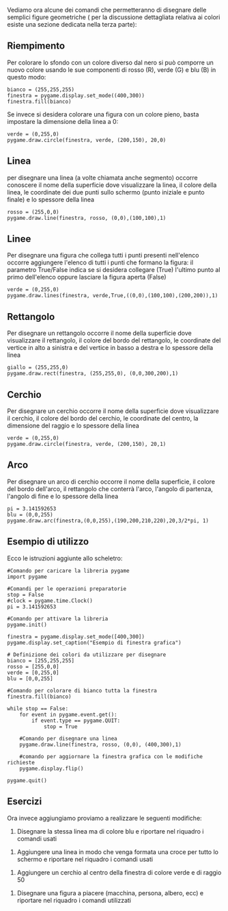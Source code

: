 Vediamo ora alcune dei comandi che permetteranno di disegnare delle
semplici figure geometriche ( per la discussione dettagliata relativa ai
colori esiste una sezione dedicata nella terza parte):

## Riempimento

Per colorare lo sfondo con un colore diverso dal nero si può comporre un
nuovo colore usando le sue componenti di rosso (R), verde (G) e blu (B)
in questo modo:

    bianco = (255,255,255)
    finestra = pygame.display.set_mode((400,300))
    finestra.fill(bianco)

Se invece si desidera colorare una figura con un colore pieno, basta
impostare la dimensione della linea a 0:

    verde = (0,255,0)
    pygame.draw.circle(finestra, verde, (200,150), 20,0)

## Linea

per disegnare una linea (a volte chiamata anche segmento) occorre
conoscere il nome della superficie dove visualizzare la linea, il colore
della linea, le coordinate dei due punti sullo schermo (punto iniziale e
punto finale) e lo spessore della linea

    rosso = (255,0,0)
    pygame.draw.line(finestra, rosso, (0,0),(100,100),1) 

## Linee

Per disegnare una figura che collega tutti i punti presenti nell'elenco
occorre aggiungere l'elenco di tutti i punti che formano la figura: il
parametro True/False indica se si desidera collegare (True) l'ultimo
punto al primo dell'elenco oppure lasciare la figura aperta (False)

    verde = (0,255,0)
    pygame.draw.lines(finestra, verde,True,((0,0),(100,100),(200,200)),1) 

## Rettangolo

Per disegnare un rettangolo occorre il nome della superficie dove
visualizzare il rettangolo, il colore del bordo del rettangolo, le
coordinate del vertice in alto a sinistra e del vertice in basso a
destra e lo spessore della linea

    giallo = (255,255,0)
    pygame.draw.rect(finestra, (255,255,0), (0,0,300,200),1)

## Cerchio

Per disegnare un cerchio occorre il nome della superficie dove
visualizzare il cerchio, il colore del bordo del cerchio, le coordinate
del centro, la dimensione del raggio e lo spessore della linea

    verde = (0,255,0)
    pygame.draw.circle(finestra, verde, (200,150), 20,1)

## Arco

Per disegnare un arco di cerchio occorre il nome della superficie, il
colore del bordo dell'arco, il rettangolo che conterrà l'arco, l'angolo
di partenza, l'angolo di fine e lo spessore della linea

    pi = 3.141592653
    blu = (0,0,255)
    pygame.draw.arc(finestra,(0,0,255),(190,200,210,220),20,3/2*pi, 1)

## Esempio di utilizzo

Ecco le istruzioni aggiunte allo scheletro:

    #Comando per caricare la libreria pygame
    import pygame
    
    #Comandi per le operazioni preparatorie
    stop = False
    #clock = pygame.time.Clock()
    pi = 3.141592653
    
    #Comando per attivare la libreria
    pygame.init()
    
    finestra = pygame.display.set_mode([400,300])
    pygame.display.set_caption("Esempio di finestra grafica")
    
    # Definizione dei colori da utilizzare per disegnare
    bianco = [255,255,255]
    rosso = [255,0,0]
    verde = [0,255,0]
    blu = [0,0,255]
    
    #Comando per colorare di bianco tutta la finestra
    finestra.fill(bianco)
    
    while stop == False:
        for event in pygame.event.get():
            if event.type == pygame.QUIT:
                stop = True
    
        #Comando per disegnare una linea
        pygame.draw.line(finestra, rosso, (0,0), (400,300),1)
        
        #comando per aggiornare la finestra grafica con le modifiche richieste
        pygame.display.flip()                    
    
    pygame.quit()

## Esercizi

Ora invece aggiungiamo proviamo a realizzare le seguenti modifiche:

1.  Disegnare la stessa linea ma di colore blu e riportare nel riquadro
    i comandi usati

<!-- end list -->

1.  Aggiungere una linea in modo che venga formata una croce per tutto
    lo schermo e riportare nel riquadro i comandi usati

<!-- end list -->

1.  Aggiungere un cerchio al centro della finestra di colore verde e di
    raggio 50

<!-- end list -->

1.  Disegnare una figura a piacere (macchina, persona, albero, ecc) e
    riportare nel riquadro i comandi utilizzati

